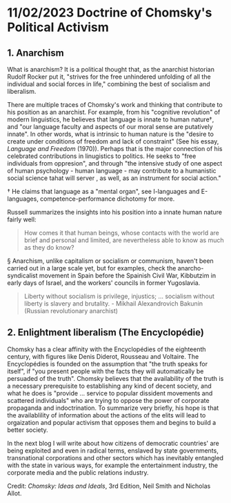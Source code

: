 # 11/02/2023 Doctrine of Chomsky's Political Activism

## 1. Anarchism 

What is anarchism? It is a political thought that, as the anarchist historian Rudolf Rocker put it, "strives for the free unhindered unfolding of all the individual and social forces in life," combining the best of socialism and liberalism.

There are multiple traces of Chomsky's work and thinking that contribute to his position as an anarchist. For example, from his "cognitive revolution" of modern linguistics, he believes that language is innate to human nature†, and "our language faculty and aspects of our moral sense are putatively innate". In other words, what is intrinsic to human nature is the "desire to create under conditions of freedom and lack of constraint" (See his essay, *Language and Freedom* (1970)). Perhaps that is the major connection of his celebrated contributions in linugistics to politics. He seeks to "free individuals from oppresion", and through "the intensive study of one aspect of human psychology - human language - may contribute to a humanistic social science tahat will server , as well, as an instrument for social action."

† He claims that language as a "mental organ", see I-languages and E-languages, competence-performance dichotomy for more. 

Russell summarizes the insights into his position into a innate human nature fairly well:

>  How comes it that human beings, whose contacts with the world are brief and personal and limited, are nevertheless able to know as much as they do know?

§ Anarchism, unlike capitalism or socialism or communism, haven't been carried out in a large scale yet, but for examples, check the anarcho-syndicalist movement in Spain before the Spainish Civil War, Kibbutzim in early days of Israel, and the workers' councils in former Yugoslavia.

> Liberty without socialism is privilege, injustics; ... socialism without liberty is slavery and brutality. - Mikhail Alexandrovich Bakunin (Russian revolutionary anarchist)

## 2. Enlightment liberalism (The Encyclopédie)

Chomsky has a clear affinity with the Encyclopédies of the eighteenth century, with figures like Denis Diderot, Rousseau and Voltaire. The Encyclopédies is founded on the assumption that "the truth speaks for itself", if "you present people with the facts they will automatically be persuaded of the truth". Chomsky believes that the availability of the truth is a necessary prerequisite to establishing any kind of decent society, and what he does is "provide ...  service to popular dissident movements and scattered individuals" who are trying to oppose the power of corporate propaganda and indoctrination. To summarize very briefly, his hope is that the availablility of information about the actions of the elits will lead to orgaization and popular activism that opposes them and begins to build a better society.

In the next blog I will write about how citizens of democratic countries' are being exploited and even in radical terms, enslaved by state governments, transnational corporations and other sectors which has inevitably entangled with the state in various ways, for example the entertainment industry, the corporate media and the public relations industry.


Credit: *Chomsky: Ideas and Ideals*, 3rd Edition, Neil Smith and Nicholas Allot.
